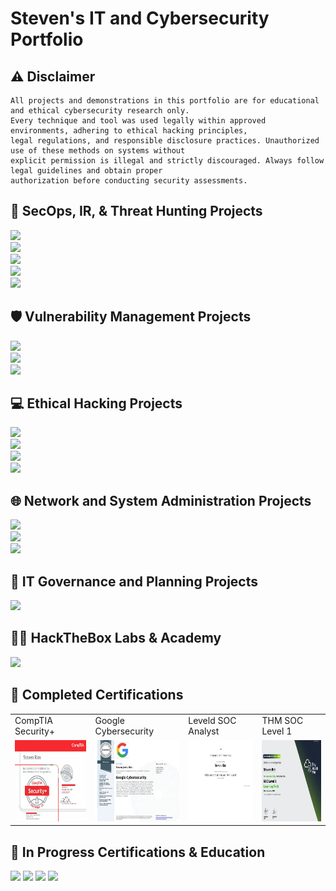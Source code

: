 # Steven's IT and Cybersecurity Portfolio

## ⚠ Disclaimer
```
All projects and demonstrations in this portfolio are for educational and ethical cybersecurity research only.
Every technique and tool was used legally within approved environments, adhering to ethical hacking principles,
legal regulations, and responsible disclosure practices. Unauthorized use of these methods on systems without
explicit permission is illegal and strictly discouraged. Always follow legal guidelines and obtain proper
authorization before conducting security assessments.
```
## 🚨 SecOps, IR, & Threat Hunting Projects
<a href="https://medium.com/@stevenrim/virtual-attacks-and-splunk-insights-b892468cbec9">
  <img src="https://img.shields.io/badge/-Simulating Attacks, Detecting Threats, and Mapping TTPs-000000?&style=for-the-badge&logo=Medium&logoColor=white"/>
</a>
<br>
<a href="https://medium.com/@stevenrim/soc-automation-with-splunk-active-directory-soar-b121465b08b9">
  <img src="https://img.shields.io/badge/-SOC Automation with Splunk, Active Directory and SOAR-000000?&style=for-the-badge&logo=Medium&logoColor=white"/>
</a>
<br>
<a href="https://medium.com/@stevenrim/automating-security-workflow-w-limacharlie-and-tines-020ee72ee340">
  <img src="https://img.shields.io/badge/-Automating EDR with LimaCharlie and Tines-000000?&style=for-the-badge&logo=Medium&logoColor=white"/>
</a>
<br>
<a href="https://medium.com/@stevenrim/generating-and-analyzing-endpoint-activity-logs-in-mde-e7535699ab15">
  <img src="https://img.shields.io/badge/-Automating EDR with Defender for Endpoint-000000?&style=for-the-badge&logo=Medium&logoColor=white"/>
</a>
<br>
<a href="https://github.com/stevenrim/threathuntrepo/blob/main/README.md">
  <img src="https://img.shields.io/badge/-Threat Hunt and IR Repository-000000?&style=for-the-badge&logo=github&logoColor=white"/>
</a>


## 🛡️ Vulnerability Management Projects 
<a href="https://medium.com/@stevenrim/vulnerability-management-program-implementation-0fad4462c688">
  <img src="https://img.shields.io/badge/-Full Vulnerability Management Program-000000?&style=for-the-badge&logo=Medium&logoColor=white"/>
</a>
<br>
<a href="https://medium.com/@stevenrim/windows-10-vulnerabilities-scan-script-secure-9e15590bdd27">
  <img src="https://img.shields.io/badge/-Windows 10 Vulnerabilities: Scan, Script & Secure-000000?&style=for-the-badge&logo=Medium&logoColor=white"/>
</a>
<br>
<a href="https://medium.com/@stevenrim/vulnerability-scans-with-tenable-nessus-924d658c7348">
  <img src="https://img.shields.io/badge/-Vulnerability Scans w/Tenable Nessus-000000?&style=for-the-badge&logo=Medium&logoColor=white"/>
</a>

## 💻 Ethical Hacking Projects 
<a href="https://medium.com/@stevenrim/owasp-juice-shop-10-2-for-arm64-raspberry-pi-5-68c28c046ccd">
  <img src="https://img.shields.io/badge/-Exploiting Vulnerabilities on OWASP Juice Shop-000000?&style=for-the-badge&logo=Medium&logoColor=white"/>
</a>
<br>
<a href="https://medium.com/@stevenrim/building-a-keylogger-w-python-508aa0465378">
  <img src="https://img.shields.io/badge/-Building a Keylogger w/Python-000000?&style=for-the-badge&logo=Medium&logoColor=white"/>
</a>
<br>
<a href="https://medium.com/@stevenrim/kerberoasting-in-active-directory-3931cb37e322">
  <img src="https://img.shields.io/badge/-Kerberoasting in Active Directory-000000?&style=for-the-badge&logo=Medium&logoColor=white"/>
</a>
<br>
<a href="https://github.com/stevenrim/duckyscripts/blob/main/README.md">
  <img src="https://img.shields.io/badge/-Custom Ducky Script Repository-000000?&style=for-the-badge&logo=github&logoColor=white"/>
</a>

## 🌐 Network and System Administration Projects 
<a href="https://medium.com/@stevenrim/powershell-automation-for-disa-stig-compliance-and-hardening-6515d055d9ef">
  <img src="https://img.shields.io/badge/-PowerShell Automation for DISA STIG Compliance and Hardening-000000?&style=for-the-badge&logo=Medium&logoColor=white"/>
</a>
<br>
<a href="https://medium.com/@stevenrim/cisco-packet-tracer-lab-series-more-0051e9e438b7">
  <img src="https://img.shields.io/badge/-Cisco Packet Tracer Lab Series-000000?&style=for-the-badge&logo=Medium&logoColor=white"/>
</a>
<br>
<a href="https://medium.com/@stevenrim/active-directory-home-lab-w-virtualbox-e07932251a9f">
  <img src="https://img.shields.io/badge/-AD Home Lab w/VirtualBox and PowerShell-000000?&style=for-the-badge&logo=Medium&logoColor=white"/>
</a>

## 🧭 IT Governance and Planning Projects
<a href="https://medium.com/@stevenrim/shifting-it-security-in-house-my-blueprint-229ea250ba39">
  <img src="https://img.shields.io/badge/-Shifting IT and Security In House: My Blueprint-000000?&style=for-the-badge&logo=Medium&logoColor=white"/>
</a>


## 🧑‍💻 HackTheBox Labs & Academy
<a href="www.google.com"><img src="https://img.shields.io/badge/-HTB Detecting Active Directory Attacks-blue?&style=for-the-badge&logo=hackthebox&logoColor=white"/></a>


## 🏅 Completed Certifications 
<table>
  <tr>
    <td>CompTIA Security+</td>
    <td>Google Cybersecurity</td>
    <td>Leveld SOC Analyst</td>
    <td>THM SOC Level 1</td>
  </tr>
  <tr>  
    <td><a href="https://www.credly.com/badges/806e2f2e-f9c0-4081-9304-6f492136c153/"><img src="https://github.com/stevenrim/stevenrim/blob/main/securityplus.jpg" width="225" height="130"/></a></td>
    <td><a href="https://www.credly.com/badges/c5dc51ac-beae-45ef-b27b-a060075191e3/"><img src="https://github.com/stevenrim/stevenrim/blob/main/googlecybersecurity.jpg" width="225" height="130"/></a>
    <td><a href="https://app.kajabi.com/certificates/72ada0d2"><img src="https://github.com/stevenrim/stevenrim/blob/main/masterclassleveld.jpg" width="225" height="130"/></a></td>
    <td><a href="https://tryhackme-certificates.s3-eu-west-1.amazonaws.com/THM-SUPLNG2XBJ.png"><img src="https://github.com/stevenrim/stevenrim/blob/main/thmsoc1.jpg" width="225" height="130"/></a></td>
  </tr>
</table>

## 🧠 In Progress Certifications & Education
<a href=""><img src="https://img.shields.io/badge/NETWORK+-FF0000"/></a>
<a href=""><img src="https://img.shields.io/badge/PHDA-purple"/></a>
<a href=""><img src="https://img.shields.io/badge/ITIL 4-blue"/></a>
<a href=""><img src="https://img.shields.io/badge/MS CYBERSECURITY-gold"/></a>


